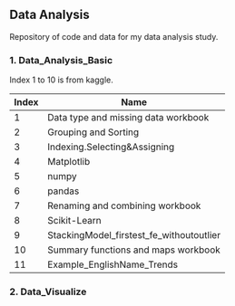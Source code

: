 ## Data Analysis

Repository of code and data for my data analysis study.

### 1. Data_Analysis_Basic

Index 1 to 10 is from kaggle.

| Index | Name                                     |
| ----- | ---------------------------------------- |
| 1     | Data type and missing data workbook      |
| 2     | Grouping and Sorting                     |
| 3     | Indexing.Selecting&Assigning             |
| 4     | Matplotlib                               |
| 5     | numpy                                    |
| 6     | pandas                                   |
| 7     | Renaming and combining workbook          |
| 8     | Scikit-Learn                             |
| 9     | StackingModel_firstest_fe_withoutoutlier |
| 10    | Summary functions and maps workbook      |
| 11    | Example_EnglishName_Trends               |

### 2.  Data_Visualize


